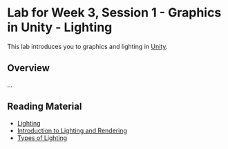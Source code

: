 # Lab for Week 3, Session 1 - Graphics in Unity - Lighting

This lab introduces you to graphics and lighting in [Unity](https://unity.com/).

## Overview

...

## Reading Material

+ [Lighting](https://docs.unity3d.com/Manual/LightingOverview.html)
+ [Introduction to Lighting and Rendering](https://learn.unity.com/tutorial/introduction-to-lighting-and-rendering-2019-3)
+ [Types of Lighting](https://learn.unity.com/tutorial/introduction-to-lighting-and-rendering-2019-3)
